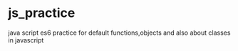 # js_practice
java script es6 practice for default functions,objects and also about classes in javascript
